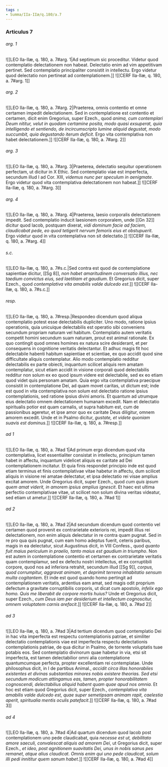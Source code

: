 ```yaml
---
tags : 
- Summa/IIa-IIæ/q.180/a.7
---
```


### Articulus 7

###### arg. 1
![[LEO IIa-IIæ, q. 180, a. 7#arg. 1|Ad septimum sic proceditur. Videtur quod contemplatio delectationem non habeat. Delectatio enim ad vim appetitivam pertinet. Sed contemplatio principaliter consistit in intellectu. Ergo videtur quod delectatio non pertineat ad contemplationem.]]
![[CERF IIa-IIæ, q. 180, a. 7#arg. 1]]

###### arg. 2
![[LEO IIa-IIæ, q. 180, a. 7#arg. 2|Praeterea, omnis contentio et omne certamen impedit delectationem. Sed in contemplatione est contentio et certamen, dicit enim Gregorius, super Ezech., quod *anima, cum contemplari Deum nititur, velut in quodam certamine posita, modo quasi exsuperat, quia intelligendo et sentiendo, de incircumscripto lumine aliquid degustat, modo succumbit, quia degustando iterum deficit*. Ergo vita contemplativa non habet delectationem.]]
![[CERF IIa-IIæ, q. 180, a. 7#arg. 2]]

###### arg. 3
![[LEO IIa-IIæ, q. 180, a. 7#arg. 3|Praeterea, delectatio sequitur operationem perfectam, ut dicitur in X Ethic. Sed contemplatio viae est imperfecta, secundum illud I ad Cor. XIII, *videmus nunc per speculum in aenigmate*. Ergo videtur quod vita contemplativa delectationem non habeat.]]
![[CERF IIa-IIæ, q. 180, a. 7#arg. 3]]

###### arg. 4
![[LEO IIa-IIæ, q. 180, a. 7#arg. 4|Praeterea, laesio corporalis delectationem impedit. Sed contemplatio inducit laesionem corporalem, unde [[Gn 32]] dicitur quod Iacob, postquam dixerat, *vidi dominum facie ad faciem, claudicabat pede, eo quod tetigerit nervum femoris eius et obstupuerit*. Ergo videtur quod in vita contemplativa non sit delectatio.]]
![[CERF IIa-IIæ, q. 180, a. 7#arg. 4]]

###### s.c.
![[LEO IIa-IIæ, q. 180, a. 7#s.c.|Sed contra est quod de contemplatione sapientiae dicitur, [[Sg 8]], *non habet amaritudinem conversatio illius, nec taedium convictus eius, sed laetitiam et gaudium*. Et Gregorius dicit, super Ezech., quod *contemplativa vita amabilis valde dulcedo est*.]]
![[CERF IIa-IIæ, q. 180, a. 7#s.c.]]

###### resp.
![[LEO IIa-IIæ, q. 180, a. 7#resp.|Respondeo dicendum quod aliqua contemplatio potest esse delectabilis dupliciter. Uno modo, ratione ipsius operationis, quia unicuique delectabilis est operatio sibi conveniens secundum propriam naturam vel habitum. Contemplatio autem veritatis competit homini secundum suam naturam, prout est animal rationale. Ex quo contingit quod omnes homines ex natura scire desiderant, et per consequens in cognitione veritatis delectantur. Et adhuc magis fit hoc delectabile habenti habitum sapientiae et scientiae, ex quo accidit quod sine difficultate aliquis contemplatur. Alio modo contemplatio redditur delectabilis ex parte obiecti, inquantum scilicet aliquis rem amatam contemplatur, sicut etiam accidit in visione corporali quod delectabilis redditur non solum ex eo quod ipsum videre est delectabile, sed ex eo etiam quod videt quis personam amatam. Quia ergo vita contemplativa praecipue consistit in contemplatione Dei, ad quam movet caritas, ut dictum est; inde est quod in vita contemplativa non solum est delectatio ratione ipsius contemplationis, sed ratione ipsius divini amoris. Et quantum ad utrumque eius delectatio omnem delectationem humanam excedit. Nam et delectatio spiritualis potior est quam carnalis, ut supra habitum est, cum de passionibus ageretur, et ipse amor quo ex caritate Deus diligitur, omnem amorem excedit. Unde et in Psalmo dicitur, *gustate, et videte quoniam suavis est dominus*.]]
![[CERF IIa-IIæ, q. 180, a. 7#resp.]]

###### ad 1
![[LEO IIa-IIæ, q. 180, a. 7#ad 1|Ad primum ergo dicendum quod vita contemplativa, licet essentialiter consistat in intellectu, principium tamen habet in affectu, inquantum videlicet aliquis ex caritate ad Dei contemplationem incitatur. Et quia finis respondet principio inde est quod etiam terminus et finis contemplativae vitae habetur in affectu, dum scilicet aliquis in visione rei amatae delectatur, et ipsa delectatio rei visae amplius excitat amorem. Unde Gregorius dicit, super Ezech., quod *cum quis ipsum quem amat viderit, in amorem ipsius amplius ignescit*. Et haec est ultima perfectio contemplativae vitae, ut scilicet non solum divina veritas videatur, sed etiam ut ametur.]]
![[CERF IIa-IIæ, q. 180, a. 7#ad 1]]

###### ad 2
![[LEO IIa-IIæ, q. 180, a. 7#ad 2|Ad secundum dicendum quod contentio vel certamen quod provenit ex contrarietate exterioris rei, impedit illius rei delectationem, non enim aliquis delectatur in re contra quam pugnat. Sed in re pro qua quis pugnat, cum eam homo adeptus fuerit, ceteris paribus, magis in ea delectatur, sicut Augustinus dicit, in VIII Confess., quod *quanto fuit maius periculum in praelio, tanto maius est gaudium in triumpho*. Non est autem in contemplatione contentio et certamen ex contrarietate veritatis quam contemplamur, sed ex defectu nostri intellectus, et ex corruptibili corpore, quod nos ad inferiora retrahit, secundum illud [[Sg 9]], *corpus, quod corrumpitur, aggravat animam, et deprimit terrena inhabitatio sensum multa cogitantem*. Et inde est quod quando homo pertingit ad contemplationem veritatis, ardentius eam amat, sed magis odit proprium defectum a gravitate corruptibilis corporis, ut dicat cum apostolo, *infelix ego homo. Quis me liberabit de corpore mortis huius?* Unde et Gregorius dicit, super Ezech., *cum Deus iam per desiderium et intellectum cognoscitur, omnem voluptatem carnis arefacit*.]]
![[CERF IIa-IIæ, q. 180, a. 7#ad 2]]

###### ad 3
![[LEO IIa-IIæ, q. 180, a. 7#ad 3|Ad tertium dicendum quod contemplatio Dei in hac vita imperfecta est respectu contemplationis patriae, et similiter delectatio contemplationis viae est imperfecta respectu delectationis contemplationis patriae, de qua dicitur in Psalmo, de torrente voluptatis tuae potabis eos. Sed contemplatio divinorum quae habetur in via, etsi sit imperfecta, est tamen delectabilior omni alia contemplatione quantumcumque perfecta, propter excellentiam rei contemplatae. Unde philosophus dicit, in I de partibus Animal., *accidit circa illas honorabiles existentes et divinas substantias minores nobis existere theorias. Sed etsi secundum modicum attingamus eas, tamen, propter honorabilitatem cognoscendi, delectabilius aliquid habent quam quae apud nos omnia*. Et hoc est etiam quod Gregorius dicit, super Ezech., *contemplativa vita amabilis valde dulcedo est, quae super semetipsam animam rapit, caelestia aperit, spiritualia mentis oculis patefacit*.]]
![[CERF IIa-IIæ, q. 180, a. 7#ad 3]]

###### ad 4
![[LEO IIa-IIæ, q. 180, a. 7#ad 4|Ad quartum dicendum quod Iacob post contemplationem uno pede claudicabat, quia *necesse est ut, debilitato amore saeculi, convalescat aliquis ad amorem Dei*, ut Gregorius dicit, super Ezech., *et ideo, post agnitionem suavitatis Dei, unus in nobis sanus pes remanet, atque alius claudicat. Omnis enim qui uno pede claudicat, solum illi pedi innititur quem sanum habet*.]]
![[CERF IIa-IIæ, q. 180, a. 7#ad 4]]

